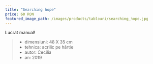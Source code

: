 ```yaml
---
title: "Searching hope"
price: 60 RON
featured_image_path: /images/products/tablouri/searching_hope.jpg
---
```


Lucrat manual!

> - dimensiuni: 48 X 35 cm
> - tehnica: acrilic pe hârtie
> - autor: Cecilia
> - an: 2019